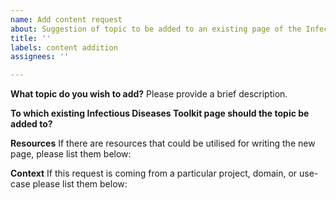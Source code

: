 ```yaml
---
name: Add content request
about: Suggestion of topic to be added to an existing page of the Infectious Diseases Toolkit
title: ''
labels: content addition
assignees: ''

---
```


**What topic do you wish to add?**
Please provide a brief description.


**To which existing Infectious Diseases Toolkit page should the topic be added to?**


**Resources**
If there are resources that could be utilised for writing the new page, please list them below:


**Context**
If this request is coming from a particular project, domain, or use-case please list them below:
